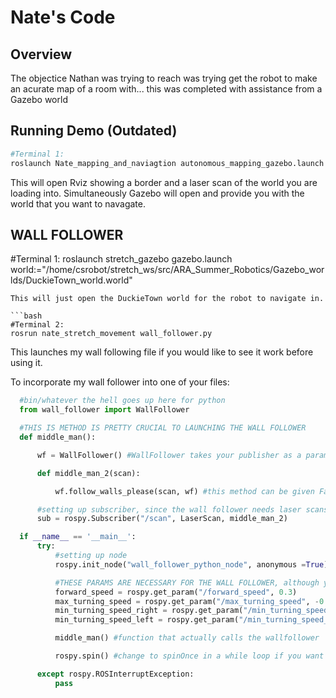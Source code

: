 # Nate's Code
## Overview
The objectice Nathan was trying to reach was trying get the robot to make an acurate map of a room with... this was completed with assistance from a Gazebo world

## Running Demo (Outdated)
```bash
#Terminal 1:
roslaunch Nate_mapping_and_naviagtion autonomous_mapping_gazebo.launch
```
This will open Rviz showing a border and a laser scan of the world you are loading into. Simultaneously Gazebo will open and provide you with the world that you want to navagate.

## WALL FOLLOWER

#Terminal 1:
roslaunch stretch_gazebo gazebo.launch world:="/home/csrobot/stretch_ws/src/ARA_Summer_Robotics/Gazebo_worlds/DuckieTown_world.world"
```
This will just open the DuckieTown world for the robot to navigate in.

```bash
#Terminal 2:
rosrun nate_stretch_movement wall_follower.py
```
This launches my wall following file if you would like to see it work before using it.

To incorporate my wall follower into one of your files:
```python
  #bin/whatever the hell goes up here for python
  from wall_follower import WallFollower

  #THIS IS METHOD IS PRETTY CRUCIAL TO LAUNCHING THE WALL FOLLOWER
  def middle_man():

      wf = WallFollower() #WallFollower takes your publisher as a param, so if you are not publishing to "/stretch_diff_drive_controller/cmd_vel", you will need to give it your publisher

      def middle_man_2(scan):

          wf.follow_walls_please(scan, wf) #this method can be given False as the last parameter if you do not want my code to print anything

      #setting up subscriber, since the wall follower needs laser scans
      sub = rospy.Subscriber("/scan", LaserScan, middle_man_2)

  if __name__ == '__main__':
      try:
          #setting up node
          rospy.init_node("wall_follower_python_node", anonymous =True)

          #THESE PARAMS ARE NECESSARY FOR THE WALL FOLLOWER, although you can change the values if you are feeling risky
          forward_speed = rospy.get_param("/forward_speed", 0.3)
          max_turning_speed = rospy.get_param("/max_turning_speed", -0.5)
          min_turning_speed_right = rospy.get_param("/min_turning_speed_right", -0.3)
          min_turning_speed_left = rospy.get_param("/min_turning_speed_left", 0.3)

          middle_man() #function that actually calls the wallfollower

          rospy.spin() #change to spinOnce in a while loop if you want to change parameters while running

      except rospy.ROSInterruptException:
          pass
```

